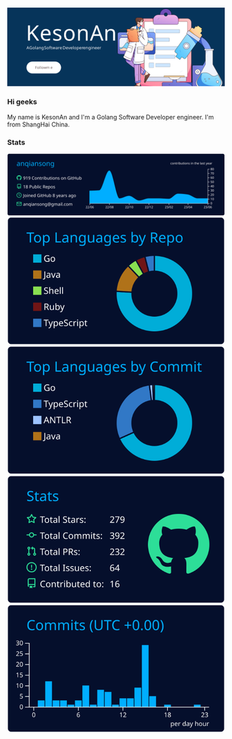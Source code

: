 ![KesonAn](kesonan.svg)

### Hi geeks
My name is KesonAn and I'm a Golang Software Developer engineer. I'm from ShangHai China.

### Stats

[![](https://raw.githubusercontent.com/KesonAn/KesonAn/main/profile-summary-card-output/algolia/0-profile-details.svg)](https://github.com/KesonAn/KesonAn)
[![](https://raw.githubusercontent.com/KesonAn/KesonAn/main/profile-summary-card-output/algolia/1-repos-per-language.svg)](https://github.com/KesonAn/KesonAn) [![](https://raw.githubusercontent.com/KesonAn/KesonAn/main/profile-summary-card-output/algolia/2-most-commit-language.svg)](https://github.com/KesonAn/KesonAn)
[![](https://raw.githubusercontent.com/KesonAn/KesonAn/main/profile-summary-card-output/algolia/3-stats.svg)](https://github.com/KesonAn/KesonAn) [![](https://raw.githubusercontent.com/KesonAn/KesonAn/main/profile-summary-card-output/algolia/4-productive-time.svg)](https://github.com/KesonAn/KesonAn)
